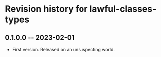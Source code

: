 # Revision history for lawful-classes-types

## 0.1.0.0 -- 2023-02-01

* First version. Released on an unsuspecting world.
